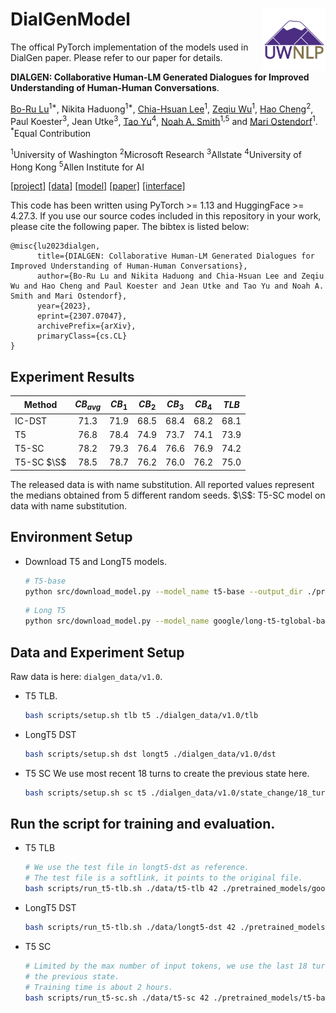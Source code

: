 # DialGenModel <img align="right" src="plot/uwnlp_logo.png" height="100">

The offical PyTorch implementation of the models used in DialGen paper. Please refer to our paper for details.

**DIALGEN: Collaborative Human-LM Generated Dialogues for Improved Understanding of Human-Human Conversations**.

[Bo-Ru Lu](https://nlp.borulu.com/)<sup>1*</sup>, Nikita Haduong<sup>1*</sup>, [Chia-Hsuan Lee](https://chiahsuan156.github.io/)<sup>1</sup>, [Zeqiu Wu](http://ellenmellon.github.io/)<sup>1</sup>, [Hao Cheng](https://sites.google.com/site/hcheng2site/Home)<sup>2</sup>, Paul Koester<sup>3</sup>, Jean Utke<sup>3</sup>, [Tao Yu](https://taoyds.github.io)<sup>4</sup>, [Noah A. Smith](https://nasmith.github.io/)<sup>1,5</sup> and [Mari Ostendorf](https://people.ece.uw.edu/ostendorf/)<sup>1</sup>. <sup>\*</sup>Equal Contribution</span>

<sup>1</sup>University of Washington</span> <sup>2</sup>Microsoft Research</span> <sup>3</sup>Allstate</span> <sup>4</sup>University of Hong Kong</span> <sup>5</sup>Allen Institute for AI</span>

[[project]](https://nlp.borulu.com/DialGen/) [[data]](https://github.com/boru-roylu/DialGenModel/tree/main/dialgen_data/v1.0) [[model]](https://github.com/boru-roylu/DialGenModel/tree/main) [[paper]](https://arxiv.org/abs/2307.07047) [[interface]](https://github.com/boru-roylu/DialGenFramework)

This code has been written using PyTorch >= 1.13 and HuggingFace >= 4.27.3. If you use our source codes included in this repository in your work, please cite the following paper. The bibtex is listed below:

```text
@misc{lu2023dialgen,
      title={DIALGEN: Collaborative Human-LM Generated Dialogues for Improved Understanding of Human-Human Conversations},
      author={Bo-Ru Lu and Nikita Haduong and Chia-Hsuan Lee and Zeqiu Wu and Hao Cheng and Paul Koester and Jean Utke and Tao Yu and Noah A. Smith and Mari Ostendorf},
      year={2023},
      eprint={2307.07047},
      archivePrefix={arXiv},
      primaryClass={cs.CL}
}
```

## Experiment Results

| Method     | $CB_{avg}$ | $CB_1$ | $CB_2$ | $CB_3$ | $CB_4$ | $TLB$ |
| ---------- | :--------: | :----: | :----: | :----: | :----: | :---: |
| IC-DST     |    71.3    |  71.9  |  68.5  |  68.4  |  68.2  | 68.1  |
| T5         |    76.8    |  78.4  |  74.9  |  73.7  |  74.1  | 73.9  |
| T5-SC      |    78.2    |  79.3  |  76.4  |  76.6  |  76.9  | 74.2  |
| T5-SC $\S$ |    78.5    |  78.7  |  76.2  |  76.0  |  76.2  | 75.0  |

The released data is with name substitution. All reported values represent the medians obtained from 5 different
random seeds. $\S$: T5-SC model on data with name substitution.

## Environment Setup

- Download T5 and LongT5 models.

  ```bash
  # T5-base
  python src/download_model.py --model_name t5-base --output_dir ./pretrained_models
  ```

  ```bash
  # Long T5
  python src/download_model.py --model_name google/long-t5-tglobal-base --output_dir ./pretrained_models
  ```

## Data and Experiment Setup

Raw data is here: `dialgen_data/v1.0`.

- T5 TLB.

  ```bash
  bash scripts/setup.sh tlb t5 ./dialgen_data/v1.0/tlb
  ```

- LongT5 DST

  ```bash
  bash scripts/setup.sh dst longt5 ./dialgen_data/v1.0/dst
  ```

- T5 SC
  We use most recent 18 turns to create the previous state here.
  ```bash
  bash scripts/setup.sh sc t5 ./dialgen_data/v1.0/state_change/18_turns
  ```

## Run the script for training and evaluation.

- T5 TLB

  ```bash
  # We use the test file in longt5-dst as reference.
  # The test file is a softlink, it points to the original file.
  bash scripts/run_t5-tlb.sh ./data/t5-tlb 42 ./pretrained_models/google/long-t5-tglobal-base ./data/longt5-dst
  ```

- LongT5 DST

  ```bash
  bash scripts/run_t5-tlb.sh ./data/longt5-dst 42 ./pretrained_models/t5-base ./data/longt5-dst
  ```

- T5 SC
  ```bash
  # Limited by the max number of input tokens, we use the last 18 turns to create
  # the previous state.
  # Training time is about 2 hours.
  bash scripts/run_t5-sc.sh ./data/t5-sc 42 ./pretrained_models/t5-base ./data/t5-tlb ./data/longt5-dst 18
  ```
